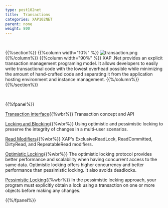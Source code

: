 ```yaml
---
type: post102net
title:  Transactions
categories: XAP102NET
parent: none
weight: 800
---
```



<br>

{{%section%}}
{{%column width="10%" %}}
![transaction.png](/attachment_files/subject/transaction.png)
{{%/column%}}
{{%column width="90%" %}}
XAP .Net provides an explicit transaction management programing model. It allows developers to easily write transactional code with the lowest overhead possible while minimizing the amount of hand-crafted code and separating it from the application hosting environment and instance management.
{{%/column%}}
{{%/section%}}

<br>

{{%fpanel%}}

[Transaction interface](./transaction-management.html){{%wbr%}}
Transaction concept and API

[Locking and Blocking](./transaction-locking-and-blocking.html){{%wbr%}}
Using optimistic and pessimistic locking to preserve the integrity of changes in a multi-user scenarios.

[Read Modifiers](./transaction-read-modifiers.html){{%wbr%}}
XAP's ExclusiveReadLock, ReadCommitted, DirtyRead, and RepeatableRead modifiers.

[Optimistic Locking](./transaction-optimistic-locking.html){{%wbr%}}
The optimistic locking protocol provides better performance and scalability when having concurrent access to the same data. Optimistic locking offers higher concurrency and better performance than pessimistic locking. It also avoids deadlocks.

[Pessimistic Locking](./transaction-pessimistic-locking.html){{%wbr%}}
In the pessimistic locking approach, your program must explicitly obtain a lock using a transaction on one or more objects before making any changes.

{{%/fpanel%}}

